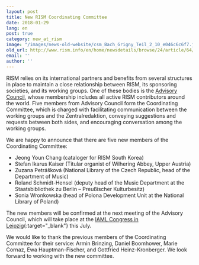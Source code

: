 ```yaml
---
layout: post
title: New RISM Coordinating Committee
date: 2018-01-29
lang: en
post: true
category: new_at_rism
image: "/images/news-old-website/csm_Bach_Grigny_Teil_2_10_e046c6c6f7.jpg"
old_url: http://www.rism.info/en/home/newsdetails/browse/24/article/64/new-rism-coordinating-committee.html
email: ''
author: ''
---
```


RISM relies on its international partners and benefits from several structures in place to maintain a close relationship between RISM, its sponsoring societies, and its working groups. One of these bodies is the [Advisory Council](/organization/international-partners.html), whose membership includes all active RISM contributors around the world. Five members from Advisory Council form the Coordinating Committee, which is charged with facilitating communication between the working groups and the Zentralredaktion, conveying suggestions and requests between both sides, and encouraging conversation among the working groups.

We are happy to announce that there are five new members of the Coordinating Committee:

- Jeong Youn Chang (cataloger for RISM South Korea)
- Stefan Ikarus Kaiser (Titular organist of Wilhering Abbey, Upper Austria)
- Zuzana Petrášková (National Library of the Czech Republic, head of the Department of Music)
- Roland Schmidt-Hensel (deputy head of the Music Department at the Staatsbibliothek zu Berlin – Preußischer Kulturbesitz)
- Sonia Wronkowska (head of Polona Development Unit at the National Library of Poland)

The new members will be confirmed at the next meeting of the Advisory Council, which will take place at the [IAML Congress in Leipzig](http://www.iaml.info/congresses/2018-leipzig){:target="_blank"} this July.

We would like to thank the previous members of the Coordinating Committee for their service: Armin Brinzing, Daniel Boomhower, Marie Cornaz, Ewa Hauptman-Fischer, and Gottfried Heinz-Kronberger. We look forward to working with the new committee.